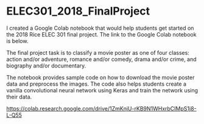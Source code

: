 # ELEC301_2018_FinalProject
I created a Google Colab notebook that would help students get started on the 2018 Rice ELEC 301 final project. The link to the Google Colab notebook is below. 

The final project task is to classify a movie poster as one of four classes: action and/or adventure, romance and/or comedy, drama and/or crime, and biography and/or documentary. 

The notebook provides sample code on how to download the movie poster data and preprocess the images. The code also helps students create a vanilla convolutional neural network using Keras and train the network using their data. 

https://colab.research.google.com/drive/1ZmKnjU-rKB9N1WHxrbCIMpS1j8-L-Q55
